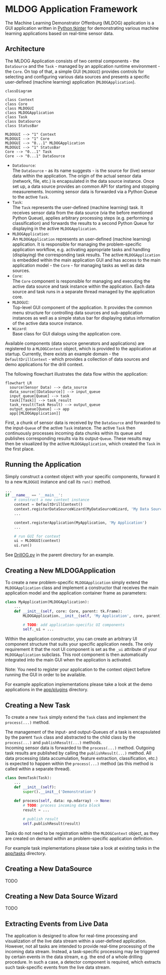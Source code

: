 # MLDOG Application Framework

The Machine Learning Demonstrator Offenburg (MLDOG) application is a GUI application written in [Python tkinter](https://docs.python.org/3/library/tkinter.html) for demonstrating various machine learning applications based on real-time sensor data.

## Architecture

The MLDOG Application consists of two central components - the `DataSource` and the `Task` - managed by an application runtime environment - the `Core`.
On top of that, a simple GUI (`MLDOGUI`) provides controls for selecting and configuring various data sources and presents a specific user-defined (machine learning) application (`MLDOGApplication`).

```mermaid
classDiagram

class Context
class Core
class MLDOGUI
class MLDOGApplication
class Task
class DataSource
class StatusBar

MLDOGUI --> "1" Context
MLDOGUI --> "1" Core
MLDOGUI --> "0...1" MLDOGApplication
MLDOGUI --> "1" StatusBar
Core --> "0...1" Task
Core --> "0...1" DataSource
```

- `DataSource`:  
  The `DataSource` - as its name suggests - is the source for (live) sensor data within the application.
  The origin of the actual sensor data (network, file, etc.) is encapsulated in the data source instance.
  Once set up, a data source provides an common API for starting and stopping measurements.
  Incoming sensor data is forwarded via a Python Queue to the active `Task`.
- `Task`:  
  The `Task` represents the user-defined (machine learning) task.
  It receives sensor data from the data source (via the before mentioned Python Queue), applies arbitrary processing steps (e.g. performing a classification) and forwards the results to a second Python Queue for displaying in the active `MLDOGApplication`.
- `MLDOGApplication`:  
  An `MLDOGApplication` represents an user-defined (machine learning) application.
  It is responsible for managing the problem-specific application workflow, e.g. activating appropriate tasks and handling (displaying) the corresponding task results.
  The active `MLDOGApplication` is embedded within the main application GUI and has access to the main application model - the `Core` - for managing tasks as well as data sources.
- `Core`:  
  The `Core` component is responsible for managing and executing the active data source and task instance within the application.
  Each data source and task runs in a separate thread managed by the application core.
- `MLDOGUI`:  
  Top-level GUI component of the application.
  It provides the common menu structure for controlling data sources and sub-application instances as well as a simple status bar for displaying status information of the active data source instance.
- `Wizard`:  
  Base class for GUI dialogs using the application core.

Available components (data source generators and applications) are registered to a `MLDOGContext` object, which is provided to the application at startup.
Currently, there exists an example domain - the `DefaultDrillContext` - which provides a collection of data sources and demo applications for the drill context.

The following flowchart illustrates the data flow within the application:

```mermaid
flowchart LR
  source(Sensor Data) --> data_source
  data_source[[DataSource]] --> input_queue
  input_queue[Queue] --> task
  task[[Task]] --> task_result
  task_result(Task Result) --> output_queue
  output_queue[Queue] --> app
  app[[MLDOGApplication]]
```

First, a chunk of sensor data is received by the `DataSource` and forwarded to the input-`Queue` of the active `Task` instance.
The active `Task` then continuously processes incoming data chunks within its queue and publishes corresponding results via its output-`Queue`.
These results may then be visualized by the active `MLDOGApplication`, which created the `Task` in the first place.

## Running the Application

Simply construct a context object with your specific components, forward it to a new `MLDOGUI` instance and call its `run()` method.

```python
...
if __name__ == '__main__':
    # construct a new context instance
    context = DefaultDrillContext()
    context.registerDataSourceWizard(MyDataSourceWizard, 'My Data Source')
    ...

    context.registerApplication(MyApplication, 'My Application')
    ...

    # run GUI for context
    ui = MLDOGUI(context)
    ui.run()
```

See [DrillOG.py](../DrillOG.py) in the parent directory for an example.

## Creating a New MLDOGApplication

To create a new problem-specific `MLDOGApplication` simply extend the `MLDOGApplication` class and implement a constructor that receives the main application model and the application container frame as parameters:

```python
class MyApplication(MLDOGApplication):
    ...
    def __init__(self, core: Core, parent: tk.Frame):
        MLDOGApplication.__init__(self, 'My Application', core, parent)

        # TODO: add application-specific UI components
        self._ui = ...
```

Within the application constructor, you can create an arbitrary UI component structure that suits your specific application needs.
The only requirement it that the root UI component is set as the `_ui` attribute of your `MLDOGApplication` subclass.
This root component is then automatically integrated into the main GUI when the application is activated.

Note: You need to register your application to the context object before running the GUI in order to be available.

For example application implementations please take a look at the demo applications in the [app/plugins](app/plugins/) directory.

## Creating a New Task

To create a new `Task` simply extend the `Task` class and implement the `process(...)` method.

The management of the input- and output-Queues of a task is encapsulated by the parent `Task` class and abstracted to the child class by the `process(...)` and `publishResult(...)` methods.  
Incoming sensor data is forwarded to the `process(...)` method.
Outgoing task results are published by calling the `publishResult(...)` method.
All data processing (data accumulation, feature extraction, classification, etc.) is expected to happen within the `process(...)` method (as this method is called within a separate thread).

```python
class DemoTask(Task):
    ...
    def __init__(self):
        super().__init__('Demonstration')
    
    def process(self, data: np.ndarray) -> None:
        # TODO: process incoming data block 
        result = ...

        # publish result
        self.publishResult(result)
```

Tasks do not need to be registration within the `MLDOGContext` object, as they are created on demand within an problem-specific application definition.

For example task implementations please take a look at existing tasks in the [app/tasks](app/tasks/) directory.

## Creating a New DataSource

TODO

## Creating a New Data Source Wizard

TODO

## Extracting Events from Live Data

The application is designed to allow for real-time processing and visualization of the live data stream within a user-defined application.
However, not all tasks are intended to provide real-time processing of the incoming data stream.
Instead, a task-specific processing may be triggered by certain events in the data stream, e.g. the end of a whole drilling procedure.
In such a case, a detector component is required, which extracts such task-specific events from the live data stream.
